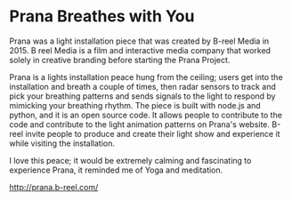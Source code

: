 <h1>Prana Breathes with You</h1>
<p>
Prana was a light installation piece that was created by B-reel Media in 2015. B reel Media is a film and interactive media company that worked solely in creative branding before starting the Prana Project. 
</p>

<p>
Prana is a lights installation peace hung from the ceiling; users get into the  installation and breath a couple of times, then radar sensors to track and pick your breathing patterns and sends signals to the light to respond by mimicking your breathing rhythm. The piece is built with node.js and python, and it is an open source code.  It allows people to contribute to the code and contribute to the light animation patterns on Prana's website. B-reel invite people to produce and create their light show and experience it while visiting the installation. 
</p>

I love this peace; it would be extremely calming and fascinating to experience Prana, it reminded me of Yoga and meditation. <br>

http://prana.b-reel.com/